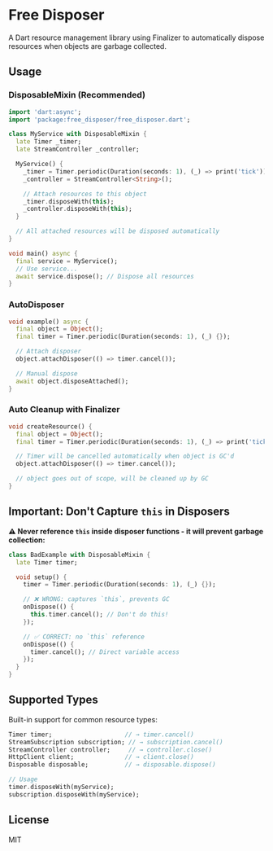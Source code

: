 # Free Disposer

A Dart resource management library using Finalizer to automatically dispose resources when objects are garbage collected.

## Usage

### DisposableMixin (Recommended)

```dart
import 'dart:async';
import 'package:free_disposer/free_disposer.dart';

class MyService with DisposableMixin {
  late Timer _timer;
  late StreamController _controller;

  MyService() {
    _timer = Timer.periodic(Duration(seconds: 1), (_) => print('tick'));
    _controller = StreamController<String>();

    // Attach resources to this object
    _timer.disposeWith(this);
    _controller.disposeWith(this);
  }

  // All attached resources will be disposed automatically
}

void main() async {
  final service = MyService();
  // Use service...
  await service.dispose(); // Dispose all resources
}
```

### AutoDisposer

```dart
void example() async {
  final object = Object();
  final timer = Timer.periodic(Duration(seconds: 1), (_) {});

  // Attach disposer
  object.attachDisposer(() => timer.cancel());

  // Manual dispose
  await object.disposeAttached();
}
```

### Auto Cleanup with Finalizer

```dart
void createResource() {
  final object = Object();
  final timer = Timer.periodic(Duration(seconds: 1), (_) => print('tick'));

  // Timer will be cancelled automatically when object is GC'd
  object.attachDisposer(() => timer.cancel());

  // object goes out of scope, will be cleaned up by GC
}
```

## Important: Don't Capture `this` in Disposers

**⚠️ Never reference `this` inside disposer functions - it will prevent garbage collection:**

```dart
class BadExample with DisposableMixin {
  late Timer timer;

  void setup() {
    timer = Timer.periodic(Duration(seconds: 1), (_) {});

    // ❌ WRONG: captures `this`, prevents GC
    onDispose(() {
      this.timer.cancel(); // Don't do this!
    });

    // ✅ CORRECT: no `this` reference
    onDispose(() {
      timer.cancel(); // Direct variable access
    });
  }
}
```

## Supported Types

Built-in support for common resource types:

```dart
Timer timer;                    // → timer.cancel()
StreamSubscription subscription; // → subscription.cancel()
StreamController controller;     // → controller.close()
HttpClient client;              // → client.close()
Disposable disposable;          // → disposable.dispose()

// Usage
timer.disposeWith(myService);
subscription.disposeWith(myService);
```

## License

MIT
